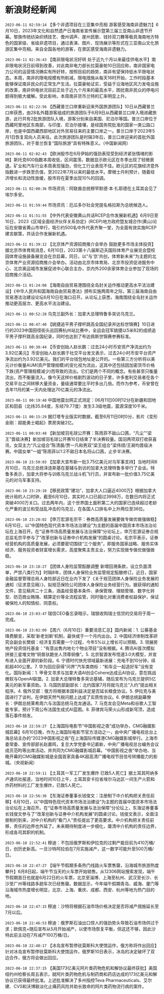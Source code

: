 # 新浪财经新闻
`2023-06-11 02:59:14` 【多个非遗项目在三亚集中亮相 游客感受海南非遗魅力】6月10日，2023年文化和自然遗产日海南省宣传展示暨第三届三亚南山非遗节开幕。黎族传统纺染织绣技艺、儋州调声、崖州民歌、钱铃双刀舞等极具海南地方特色的国家级、省级非遗项目，通过表演、图片、现场展示等形式在三亚南山文化旅游区集中亮相。来自全国各地的游客，在景区感受海南非遗魅力。

`2023-06-11 02:36:43` 【南非限电状况好转 处于近九个月以来最佳供电水平】南非限电状况日前得到改善，对此南非电力部长拉莫豪帕10日回应称，南非国家电力公司的运营情况确实有所好转，按照目前的趋势，南非有望保持低水平限电状态。本周，南非的限电规模有所削减，限电措施从每天16时开始，工作时段基本能够保证南非民众的正常生产生活。拉莫豪帕证实，受益于沿海地区风力发电设施的改善，南非供电状况目前正处于近九个月来的最高水平，困扰南非民众的停电问题得到极大缓解。受此影响，本周南非货币兰特的汇率明显上升。

`2023-06-11 02:22:56` 【西藏普兰口岸重新迎来外国旅游团队】10日从西藏普兰口岸获悉，由28名外籍游客组成的旅游团队于6月9日从西藏普兰口岸入境进藏旅游，此行共有2批旅游团队入境，游客分别来自美国、尼泊尔等国。普兰口岸位于西藏阿里地区东南部，与印度、尼泊尔接壤，是经国务院批准的国家一类公路口岸，也是中国西藏西部地区对外贸易往来的主要口岸之一。普兰口岸于2023年5月1日恢复双向人员来往。此次旅游团队是时隔3年后，普兰口岸迎来的首批外国旅游团队，对于普兰恢复“国际旅游”具有特殊意义。（中国新闻网）

`2023-06-11 02:02:43` 【欧洲股市在6月伊始的强劲表现受到经济紧张情绪的影响】斯托克600指数本周收低，区间震荡，数据显示欧元区在冬季出现了轻微衰退。矿业和汽车行业本周表现强劲，但化工行业表现不佳。欧元区的花旗经济意外指数进一步跌至负值，至2022年7月以来的最低水平。摩根士丹利预计，随着经济增长和流动性放缓，股市将在夏季出现10%的回调。

`2023-06-11 02:00:36` 市场资讯：阿联酋总统穆罕默德·本·扎耶德在土耳其会见了埃尔多安。

`2023-06-11 01:59:44` 市场资讯：厄瓜多尔社会党提名格拉斯为总统候选人。

`2023-06-11 01:51:55` 【中外代表安徽黄山共话RCEP合作发展新机遇】6月9日至10日，2023《区域全面经济伙伴关系协定》(RCEP)地方政府暨友城合作(黄山)论坛在安徽省黄山市举行，吸引约500名中外代表齐聚一堂，为全面有效实施RCEP建言献策，共话合作发展新机遇。

`2023-06-11 01:39:12` 【北京体产资源招商推介会举办 鼓励更多市场主体投资】据北京市体育局消息，6月10日，2023第十八届斯迈夫国际体育产业展览会暨校园体育设施装备展览会在京启幕，同日，以“与‘京’共创，体育新未来”为主题的北京体育产业资源招商推介会举办。活动由北京市体育局、北京市投资促进服务中心、北京奥运城市发展促进中心联合主办，京内外200余家体育企业参加了现场的招商推介活动。

`2023-06-11 01:24:08`  【海南自由贸易港围绕全岛封关运作推动更高水平法治建设】《中华人民共和国海南自由贸易港法》颁布实施两周年之际，第三届海南自由贸易港法治建设论坛6月10日在海口召开。从论坛上获悉，海南围绕全岛封关运作推动更高层次、更高水平法治建设。

`2023-06-11 00:52:28` 乌克兰副外长：加拿大总理特鲁多突访乌克兰。

`2023-06-11 00:47:40` 【姚捷追平男子撑杆跳高全国纪录并达标世锦赛】10日进行的2023中国田径街头巡回赛杭州站比赛中，全运会冠军姚捷以5米82的成绩追平男子撑杆跳高全国纪录，同时也达到了布达佩斯世锦赛参赛标准。

`2023-06-11 00:30:44` 【币安创始人赵长鹏：过去24小时币安资产净流出约为3.92亿美元】币安创始人赵长鹏于社交平台发文表示，过去24小时币安平台资产净流出约为3.92亿美元。我们的平台钱包地址是公开的。一些第三方分析将以美元计价衡量AUM(资产管理规模)的变化视为流出，这其中还包括因加密货币价格下跌(资产管理规模减少)而导致的流出。它们是两个不同的概念。有些甚至只衡量流出，而不衡量流入。像今天这样价格剧烈波动的日子里，许多套利交易者在各个交易平台之间转移大量资金，量级通常要比平时多出几倍。而作为参考，币安曾在去年11月的某一天内处理达70亿美元的净流出。

`2023-06-11 00:19:48`  中国地震台网正式测定：06月11日00时12分在新疆和田地区和田县（北纬35.84度，东经79.77度）发生3.3级地震，震源深度10千米。

`2023-06-11 00:15:29` 据灯塔专业版实时数据，截至6月11日0时0分，影片《变形金刚：超能勇士崛起》票房突破2亿。

`2023-06-11 00:03:48` 【新加坡羽毛球公开赛：陈雨菲不敌山口茜，“凡尘”“梁王”晋级决赛】新加坡羽毛球公开赛10日结束了半决赛较量。国羽两项双打收获喜讯，女双主力“凡尘组合”陈清晨/贾一凡和男双“梁王组合”梁伟铿/王昶均晋级决赛。中国女单“一姐”陈雨菲以1:2不敌日本名将山口茜，止步半决赛。

`2023-06-10 23:50:03` 【加拿大宣布新一批3.75亿美元对乌军事支持】当地时间6月10日，乌克兰总统泽连斯基在基辅与到访的加拿大总理特鲁多举行了会谈。特鲁多表示，加拿大将参与训练乌克兰战斗机飞行员，并宣布新一批价值3.75亿美元的对乌军事支持。

`2023-06-10 23:29:10` 【移民政策“建功”，加拿大人口逼近4000万】根据加拿大统计局的人口时钟，截至6月10日，其实时人口已超过3998万，在数日内将正式突破4000万关口。过去两年内，这个世界国土面积第二大的国家已连续超过老龄化严重的波兰和受战乱冲击的乌克兰，在各国人口排名中上升两位至36位。

`2023-06-10 23:20:02` 【申万宏源毛宗平：券商高质量发展要做专做优做强做稳】6月10日，以“中国特色现代资本市场法治建设”为主题的首届中国资本市场法治论坛在上海召开。在“证券市场高质量发展与法治保障”分论坛上，申万宏源证券合规总监毛宗平参与了“改革创新与证券中介机构发展”的圆桌讨论。毛宗平表示，证券经营机构的高质量发展，必须要密切围绕“三个服务”，即服务国家战略、服务实体经济、服务投资者财富增长需求，高度聚焦主责主业，努力实现做专做优做强做稳。

`2023-06-10 23:18:27` 【团体人身险监管酝酿调整 新增回溯条款，设立负面清单，严禁八类行为】时隔8年，团体人身保险业务监管规定酝酿修订。近日，国家金融监督管理总局人身险部近日在业内下发了《关于规范团体人身保险业务发展的通知（征求意见稿）》，拟规范保险公司团体人身保险业务经营行为。据获得的通知文件，意见稿共二十三条，涵盖经营基本条件、承保管理、理赔管理、数字化转型、防范商业贿赂、精算定价等全流程监管，同时强化对重消费者权益保护，保证被保险人的知情权、同意权。

`2023-06-10 23:03:47` 瑞信CEO备忘录暗示，瑞银收购瑞士信贷的交易将于周一完成。

`2023-06-10 23:02:09` 【周六（6月10日）重要消息汇总】国内新闻：1. 公募基金降费酿变，采取‘新老划断’机制，最快或于一个月内出台。2. 中国经济体制改革研究会副会长樊纲：经济复苏需要一个过程，今年5%以上增长可以预期。3. 领展房地产投资信托基金：“有意出售内地七个物业项目”没有根据。4. 腾讯AI首次模拟拼接三星堆文物“铜兽驮跪坐人顶尊铜像”。5. 北京智源发布悟道3.0大模型，并宣布进入全面开源的新阶段。6. 宁德时代快充领域最新进展：充电不到10分钟，续航超400公里。7. 华为回应获得“问界”汽车类商标：“和车企一起造好车”没有变化。国际新闻：1. 甲骨文寻求与加拿大语AI创企Cohere达成云AI协议，意在挑战微软与OpenAI联盟。2. 加拿大总理特鲁多突访基辅，随后宣布为乌克兰提供5亿美元的新军事资助。3. 乌国防部副部长：北约国家7月将就乌克兰“入约”提出相关程序。4. 俄外交部：俄方将根据本国利益决定是否延长粮食协议。5. 伊拉克与美国进行了谈判，在伊朗天然气税问题上达成了实质性协议。6. 伊朗总统副幕僚长：伊朗总统莱希周六与法国总统马克龙通话。7. 马克龙会见Meta和谷歌人工智能专家，预计下周公布法国生成式AI蓝图。8. 菲律宾马荣火山形成新穹顶，造成落石事件频发。

`2023-06-10 22:59:27` 【上海国际电影节“中国影视之夜”成功举办，CMG融媒影城启幕】6月10日晚，作为上海国际电影节官方活动之一，由中央广播电视总台上海总站主办的“2023中国影视之夜”在上海国际传媒港CMG融媒影城举行。上海市委常委、宣传部部长赵嘉鸣，复旦大学党委书记裘新，中央广播电视总台编务会议成员范昀等出席活动，并共同为CMG融媒影城启幕。“中国影视之夜”举办地、当晚开幕的CMG融媒影城是全国首家具备4K超高清广播电视节目信号转播能力的影城。（央视新闻）

`2023-06-10 22:59:11` 【土耳其一军工厂发生爆炸 已致5人死亡】据土耳其阿纳多卢通讯社报道，当地时间10日上午，土耳其安卡拉省埃尔马达区一间生产火箭和炸药材料的工厂发生爆炸，已致5人死亡。

`2023-06-10 22:56:36` 【东海证券董事长钱俊文：注册制下中介机构把关责任前移】6月10日，以“中国特色现代资本市场法治建设”为主题的首届中国资本市场法治论坛在上海召开。在“证券市场高质量发展与法治保障”分论坛上，东海证券董事长钱俊文参与了“改革创新与证券中介机构发展”的圆桌讨论。钱俊文表示，全面注册制的到来，对中介机构的“看门人”责任提出了更高要求。中介机构把关责任前移，责任的边界也外延了。未来期待制度进一步细化，厘清中介机构的责任边界，形成各司其职的机制。

`2023-06-10 22:52:41` 穆迪：不包括俄罗斯和伊拉克的过剩产能目前为410万桶/日，创历史新高。一旦沙特阿拉伯在7月实施减产，这一数字可能升至500万桶/日。

`2023-06-10 22:47:27` 【端午节假期多条热门线路火车票售罄，沿海城市旅游热度攀升】6月8日起，端午节当天的火车票开始销售。从12306网站搜索发现，端午节假期首日也就是6月22日的火车票，北京至淄博、上海至杭州、武汉至长沙、长沙至广州等线路多趟车次已经售罄。数据显示，今年端午假期青岛、威海、厦门等沿海城市热度增长明显，北京、上海、重庆、成都、西安、杭州等地为热门目的地。

`2023-06-10 22:47:15` 穆迪：沙特将根据石油市场价格决定是否将减产措施延长至7月以后。

`2023-06-10 22:46:53` 穆迪：俄罗斯石油出口惊人的强劲势头导致石油市场供过于求；欧佩克+随后宣布从5月开始减产，以使市场恢复平衡，但这还不够，因此沙特此前主动在7月减产100万桶/日。

`2023-06-10 22:40:17` 【冰岛宣布暂停驻莫斯科大使馆运作，俄方称将作出回应】针对冰岛宣布暂停驻莫斯科大使馆运作，俄罗斯10日表示，冰岛的决定破坏了双边合作，俄方将会做出回应。

`2023-06-10 22:37:15` 【美国173亿美元阿片类药物危机和解协议最终获批】美国纽约州检察长周五表示，就阿片类药物危机与制药商和药店达成的173亿美元和解协议已获得最终批准。上述批准解决了多州指控Teva Pharmaceuticals、艾尔建、CVS和沃博联淡化止痛药风险并助长致命的阿片类药物流行病的案件。


